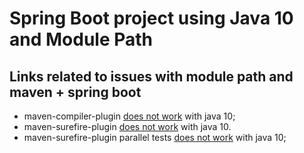 # Spring Boot project using Java 10 and Module Path

## Links related to issues with module path and maven + spring boot

* maven-compiler-plugin [does not work](https://issues.apache.org/jira/projects/MCOMPILER/issues/MCOMPILER-332?filter=allopenissues) with java 10; 
* maven-surefire-plugin [does not work](https://github.com/junit-team/junit5/issues/1409) with java 10.
* maven-surefire-plugin parallel tests [does not work](https://stackoverflow.com/questions/49924515/noclassdeffounderror-tests-fail-during-maven-test-phase-when-surefire-forkcount) with java 10;
